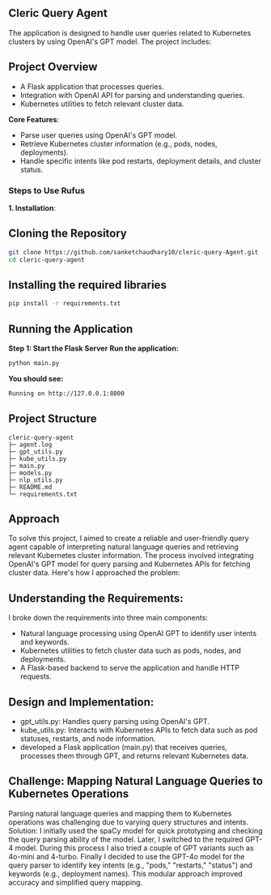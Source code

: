 ## Cleric Query Agent
The application is designed to handle user queries related to Kubernetes clusters by using OpenAI's GPT model. The project includes:

## Project Overview
- A Flask application that processes queries.
- Integration with OpenAI API for parsing and understanding queries.
- Kubernetes utilities to fetch relevant cluster data.


**Core Features**:
- Parse user queries using OpenAI's GPT model.
- Retrieve Kubernetes cluster information (e.g., pods, nodes, deployments).
- Handle specific intents like pod restarts, deployment details, and cluster status.

### Steps to Use Rufus

**1. Installation**:

## Cloning the Repository
```bash
git clone https://github.com/sanketchaudhary10/cleric-query-Agent.git
cd cleric-query-agent
```

## Installing the required libraries
```bash
pip install -r requirements.txt
```
## Running the Application
**Step 1: Start the Flask Server**
**Run the application:**
```bash
python main.py
```

**You should see:**
```bash
Running on http://127.0.0.1:8000
```

## Project Structure
```
cleric-query-agent
├─ agent.log
├─ gpt_utils.py
├─ kube_utils.py
├─ main.py
├─ models.py
├─ nlp_utils.py
├─ README.md
└─ requirements.txt

```

## Approach
To solve this project, I aimed to create a reliable and user-friendly query agent capable of interpreting natural language queries and retrieving relevant Kubernetes cluster information. The process involved integrating OpenAI's GPT model for query parsing and Kubernetes APIs for fetching cluster data. Here's how I approached the problem:

## Understanding the Requirements: 

I broke down the requirements into three main components:

- Natural language processing using OpenAI GPT to identify user intents and keywords.
- Kubernetes utilities to fetch cluster data such as pods, nodes, and deployments.
- A Flask-based backend to serve the application and handle HTTP requests.

## Design and Implementation:

- gpt_utils.py: Handles query parsing using OpenAI's GPT.
- kube_utils.py: Interacts with Kubernetes APIs to fetch data such as pod statuses, restarts, and node information.
- developed a Flask application (main.py) that receives queries, processes them through GPT, and returns relevant Kubernetes data.

## Challenge: Mapping Natural Language Queries to Kubernetes Operations

Parsing natural language queries and mapping them to Kubernetes operations was challenging due to varying query structures and intents.
Solution: I initially used the spaCy model for quick prototyping and checking the query parsing ability of the model. Later, I switched to the required GPT-4 model. During this process I also tried a couple of GPT variants such as 4o-mini and 4-turbo. Finally I decided to use the GPT-4o model for the query parser to identify key intents (e.g., "pods," "restarts," "status") and keywords (e.g., deployment names). This modular approach improved accuracy and simplified query mapping.
